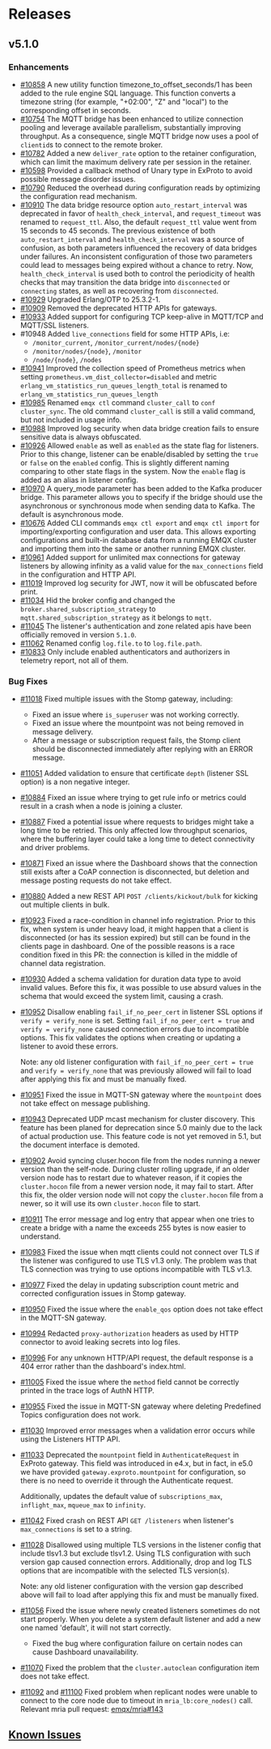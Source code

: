 # Releases

## v5.1.0

### Enhancements

- [#10858](https://github.com/emqx/emqx/pull/10858) A new utility function timezone_to_offset_seconds/1 has been added to the rule engine SQL language. This function converts a timezone string (for example, "+02:00", "Z" and "local") to the corresponding offset in seconds.
- [#10754](https://github.com/emqx/emqx/pull/10754) The MQTT bridge has been enhanced to utilize connection pooling and leverage available parallelism, substantially improving throughput.
  As a consequence, single MQTT bridge now uses a pool of `clientid`s to connect to the remote broker.
- [#10782](https://github.com/emqx/emqx/pull/10782) Added a new `deliver_rate` option to the retainer configuration, which can limit the maximum delivery rate per session in the retainer.
- [#10598](https://github.com/emqx/emqx/pull/10598) Provided a callback method of Unary type in ExProto to avoid possible message disorder issues.
- [#10790](https://github.com/emqx/emqx/pull/10790) Reduced the overhead during configuration reads by optimizing the configuration read mechanism.
- [#10910](https://github.com/emqx/emqx/pull/10910) The data bridge resource option `auto_restart_interval` was deprecated in favor of `health_check_interval`, and `request_timeout` was renamed to `request_ttl`. Also, the default `request_ttl` value went from 15 seconds to 45 seconds.
  The previous existence of both `auto_restart_interval` and `health_check_interval` was a source of confusion, as both parameters influenced the recovery of data bridges under failures. An inconsistent configuration of those two parameters could lead to messages being expired without a chance to retry. Now, `health_check_interval` is used both to control the periodicity of health checks that may transition the data bridge into `disconnected` or `connecting` states, as well as recovering from `disconnected`.
- [#10929](https://github.com/emqx/emqx/pull/10929) Upgraded Erlang/OTP to 25.3.2-1.
- [#10909](https://github.com/emqx/emqx/pull/10909) Removed the deprecated HTTP APIs for gateways.
- [#10933](https://github.com/emqx/emqx/pull/10933) Added support for configuring TCP keep-alive in MQTT/TCP and MQTT/SSL listeners.
- \#10948 Added `live_connections` field for some HTTP APIs, i.e:
  - `/monitor_current`, `/monitor_current/nodes/{node}`
  - `/monitor/nodes/{node}`, `/monitor`
  - `/node/{node}`, `/nodes`
- [#10941](https://github.com/emqx/emqx/pull/10941) Improved the collection speed of Prometheus metrics when setting `prometheus.vm_dist_collector=disabled` and metric `erlang_vm_statistics_run_queues_length_total` is renamed to `erlang_vm_statistics_run_queues_length`
- [#10985](https://github.com/emqx/emqx/pull/10985) Renamed `emqx ctl` command `cluster_call` to `conf cluster_sync`. The old command `cluster_call` is still a valid command, but not included in usage info.
- [#10988](https://github.com/emqx/emqx/pull/10988) Improved log security when data bridge creation fails to ensure sensitive data is always obfuscated.
- [#10926](https://github.com/emqx/emqx/pull/10926) Allowed `enable` as well as `enabled` as the state flag for listeners.
  Prior to this change, listener can be enable/disabled by setting the `true` or `false` on the `enabled` config. This is slightly different naming comparing to other state flags in the system. Now the `enable` flag is added as an alias in listener config.
- [#10970](https://github.com/emqx/emqx/pull/10970) A query_mode parameter has been added to the Kafka producer bridge. This parameter allows you to specify if the bridge should use the asynchronous or synchronous mode when sending data to Kafka. The default is asynchronous mode.
- [#10676](https://github.com/emqx/emqx/pull/10676) Added CLI commands `emqx ctl export` and `emqx ctl import` for importing/exporting configuration and user data. This allows exporting configurations and built-in database data from a running EMQX cluster and importing them into the same or another running EMQX cluster.
- [#10961](https://github.com/emqx/emqx/pull/10961) Added support for unlimited max connections for gateway listeners by allowing infinity as a valid value for the `max_connections` field in the configuration and HTTP API.
- [#11019](https://github.com/emqx/emqx/pull/11019) Improved log security for JWT, now it will be obfuscated before print.
- [#11034](https://github.com/emqx/emqx/pull/11034) Hid the broker config and changed the `broker.shared_subscription_strategy` to `mqtt.shared_subscription_strategy` as it belongs to `mqtt`.
- [#11045](https://github.com/emqx/emqx/pull/11045) The listener's authentication and zone related apis have been officially removed in version `5.1.0`.
- [#11062](https://github.com/emqx/emqx/pull/11062) Renamed config `log.file.to` to `log.file.path`.
- [#10833](https://github.com/emqx/emqx/pull/10833) Only include enabled authenticators and authorizers in telemetry report, not all of them.

### Bug Fixes

- [#11018](https://github.com/emqx/emqx/pull/11018) Fixed multiple issues with the Stomp gateway, including:

  - Fixed an issue where `is_superuser` was not working correctly.
  - Fixed an issue where the mountpoint was not being removed in message delivery.
  - After a message or subscription request fails, the Stomp client should be disconnected
    immediately after replying with an ERROR message.

- [#11051](https://github.com/emqx/emqx/pull/11051) Added validation to ensure that certificate `depth` (listener SSL option) is a non negative integer.

- [#10884](https://github.com/emqx/emqx/pull/10884) Fixed an issue where trying to get rule info or metrics could result in a crash when a node is joining a cluster.

- [#10887](https://github.com/emqx/emqx/pull/10887) Fixed a potential issue where requests to bridges might take a long time to be retried.
  This only affected low throughput scenarios, where the buffering layer could take a long time to detect connectivity and driver problems.

- [#10871](https://github.com/emqx/emqx/pull/10871) Fixed an issue where the Dashboard shows that the connection still exists after a CoAP connection is disconnected, but deletion and message posting requests do not take effect.

- [#10880](https://github.com/emqx/emqx/pull/10880) Added a new REST API `POST /clients/kickout/bulk` for kicking out multiple clients in bulk.

- [#10923](https://github.com/emqx/emqx/pull/10923) Fixed a race-condition in channel info registration.
  Prior to this fix, when system is under heavy load, it might happen that a client is disconnected (or has its session expired) but still can be found in the clients page in dashboard. One of the possible reasons is a race condition fixed in this PR: the connection is killed in the middle of channel data registration.

- [#10930](https://github.com/emqx/emqx/pull/10930) Added a schema validation for duration data type to avoid invalid values.
  Before this fix, it was possible to use absurd values in the schema that would exceed the system limit, causing a crash.

- [#10952](https://github.com/emqx/emqx/pull/10952) Disallow enabling `fail_if_no_peer_cert` in listener SSL options if `verify = verify_none` is set.
  Setting `fail_if_no_peer_cert = true` and `verify = verify_none` caused connection errors due to incompatible options. This fix validates the options when creating or updating a listener to avoid these errors.

  Note: any old listener configuration with `fail_if_no_peer_cert = true` and `verify = verify_none` that was previously allowed will fail to load after applying this fix and must be manually fixed.

- [#10951](https://github.com/emqx/emqx/pull/10951) Fixed the issue in MQTT-SN gateway where the `mountpoint` does not take effect on message publishing.

- [#10943](https://github.com/emqx/emqx/pull/10943) Deprecated UDP mcast mechanism for cluster discovery.
  This feature has been planed for deprecation since 5.0 mainly due to the lack of actual production use. This feature code is not yet removed in 5.1, but the document interface is demoted.

- [#10902](https://github.com/emqx/emqx/pull/10902) Avoid syncing cluser.hocon file from the nodes running a newer version than the self-node.
  During cluster rolling upgrade, if an older version node has to restart due to whatever reason, if it copies the `cluster.hocon` file from a newer version node, it may fail to start. After this fix, the older version node will not copy the `cluster.hocon` file from a newer, so it will use its own `cluster.hocon` file to start.

- [#10911](https://github.com/emqx/emqx/pull/10911) The error message and log entry that appear when one tries to create a bridge with a name the exceeds 255 bytes is now easier to understand.

- [#10983](https://github.com/emqx/emqx/pull/10983) Fixed the issue when mqtt clients could not connect over TLS if the listener was configured to use TLS v1.3 only.
  The problem was that TLS connection was trying to use options incompatible with TLS v1.3.

- [#10977](https://github.com/emqx/emqx/pull/10977) Fixed the delay in updating subscription count metric and corrected configuration issues in Stomp gateway.

- [#10950](https://github.com/emqx/emqx/pull/10950) Fixed the issue where the `enable_qos` option does not take effect in the MQTT-SN gateway.

- [#10994](https://github.com/emqx/emqx/pull/10994) Redacted `proxy-authorization` headers as used by HTTP connector to avoid leaking secrets into log files.

- [#10996](https://github.com/emqx/emqx/pull/10996) For any unknown HTTP/API request, the default response is a 404 error rather than the dashboard's index.html.

- [#11005](https://github.com/emqx/emqx/pull/11005) Fixed the issue where the `method` field cannot be correctly printed in the trace logs of AuthN HTTP.

- [#10955](https://github.com/emqx/emqx/pull/10955) Fixed the issue in MQTT-SN gateway where deleting Predefined Topics configuration does not work.

- [#11030](https://github.com/emqx/emqx/pull/11030) Improved error messages when a validation error occurs while using the Listeners HTTP API.

- [#11033](https://github.com/emqx/emqx/pull/11033) Deprecated the `mountpoint` field in `AuthenticateRequest` in ExProto gateway.
  This field was introduced in e4.x, but in fact, in e5.0 we have provided
  `gateway.exproto.mountpoint` for configuration, so there is no need to override
  it through the Authenticate request.

  Additionally, updates the default value of `subscriptions_max`, `inflight_max`,
  `mqueue_max` to `infinity`.

- [#11042](https://github.com/emqx/emqx/pull/11042) Fixed crash on REST API `GET /listeners` when listener's `max_connections` is set to a string.

- [#11028](https://github.com/emqx/emqx/pull/11028) Disallowed using multiple TLS versions in the listener config that include tlsv1.3 but exclude tlsv1.2.
  Using TLS configuration with such version gap caused connection errors.
  Additionally, drop and log TLS options that are incompatible with the selected TLS version(s).

  Note: any old listener configuration with the version gap described above will fail to load
  after applying this fix and must be manually fixed.

- [#11056](https://github.com/emqx/emqx/pull/11056) Fixed the issue where newly created listeners sometimes do not start properly.
  When you delete a system default listener and add a new one named 'default', it will not start correctly.

  - Fixed the bug where configuration failure on certain nodes can cause Dashboard unavailability.

- [#11070](https://github.com/emqx/emqx/pull/11070) Fixed the problem that the `cluster.autoclean` configuration item does not take effect.

- [#11092](https://github.com/emqx/emqx/pull/11092) and [#11100](https://github.com/emqx/emqx/pull/11100) Fixed problem when replicant nodes were unable to connect to the core node due to timeout in `mria_lb:core_nodes()` call.
  Relevant mria pull request: [emqx/mria#143](https://github.com/emqx/mria/pull/143)

## [Known Issues](https://github.com/emqx/emqx-docs/blob/release-5.1/en_US/changes/known-issues-5.1.0.md)